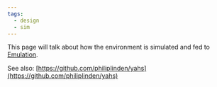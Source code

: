 ```yaml
---
tags:
  - design
  - sim
---
```

This page will talk about how the environment is simulated and fed to [Emulation](Emulation.md).

See also: [https://github.com/philiplinden/yahs](https://github.com/philiplinden/yahs)